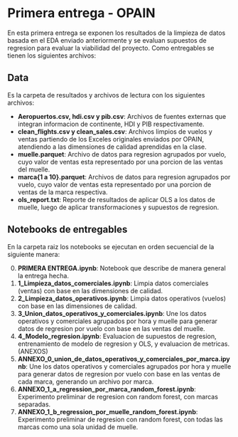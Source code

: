 # Primera entrega - OPAIN
En esta primera entrega se exponen los resultados de la limpieza de datos basada en el EDA enviado anteriormente y se evaluan supuestos de regresion para evaluar la viabilidad del proyecto. Como entregables se tienen los siguientes archivos:

## Data
Es la carpeta de resultados y archivos de lectura con los siguientes archivos:
- **Aeropuertos.csv, hdi.csv y pib.csv**: Archivos de fuentes externas que integran informacion de continente, HDI y PIB respectivamente.
- **clean_flights.csv y clean_sales.csv**: Archivos limpios de vuelos y ventas partiendo de los Exceles originales enviados por OPAIN, atendiendo a las dimensiones de calidad aprendidas en la clase.
- **muelle.parquet**: Archivo de datos para regresion agrupados por vuelo, cuyo valor de ventas esta representado por una porcion de las ventas del muelle.
- **marca{1 a 10}.parquet**: Archivos de datos para regresion agrupados por vuelo, cuyo valor de ventas esta representado por una porcion de ventas de la marca respectiva.
- **ols_report.txt**: Reporte de resultados de aplicar OLS a los datos de muelle, luego de aplicar transformaciones y supuestos de regresion.

## Notebooks de entregables
En la carpeta raiz los notebooks se ejecutan en orden secuencial de la siguiente manera:

0. **PRIMERA ENTREGA.ipynb**: Notebook que describe de manera general la entrega hecha.
1. **1_Limpieza_datos_comerciales.ipynb**: Limpia datos comerciales (ventas) con base en las dimensiones de calidad.
2. **2_Limpieza_datos_operativos.ipynb**: Limpia datos operativos (vuelos) con base en las dimensiones de calidad.
3. **3_Union_datos_operativos_y_comerciales.ipynb**: Une los datos operativos y comerciales agrupados por hora y muelle para generar datos de regresion por vuelo con base en las ventas del muelle.
4. **4_Modelo_regresion.ipynb**: Evaluacion de supuestos de regresion, entrenamiento de modelo de regresion y OLS, y evaluacion de metricas.
(ANEXOS)
5.  **ANNEXO_0_union_de_datos_operativos_y_comerciales_por_marca.ipynb**: Une los datos operativos y comerciales agrupados por hora y muelle para generar datos de regresion por vuelo con base en las ventas de cada marca, generando un archivo por marca.
6.  **ANNEXO_1_a_regression_por_marca_random_forest.ipynb**: Experimento preliminar de regresion con random forest, con marcas separadas.
7.  **ANNEXO_1_b_regression_por_muelle_random_forest.ipynb**: Experimento preliminar de regresion con random forest, con todas las marcas como una sola unidad de muelle.
